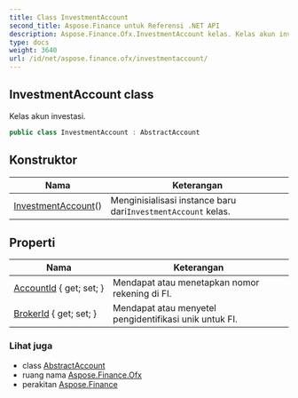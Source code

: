```yaml
---
title: Class InvestmentAccount
second_title: Aspose.Finance untuk Referensi .NET API
description: Aspose.Finance.Ofx.InvestmentAccount kelas. Kelas akun investasi.
type: docs
weight: 3640
url: /id/net/aspose.finance.ofx/investmentaccount/
---
```

## InvestmentAccount class

Kelas akun investasi.

```csharp
public class InvestmentAccount : AbstractAccount
```

## Konstruktor

| Nama | Keterangan |
| --- | --- |
| [InvestmentAccount](investmentaccount/)() | Menginisialisasi instance baru dari`InvestmentAccount` kelas. |

## Properti

| Nama | Keterangan |
| --- | --- |
| [AccountId](../../aspose.finance.ofx/investmentaccount/accountid/) { get; set; } | Mendapat atau menetapkan nomor rekening di FI. |
| [BrokerId](../../aspose.finance.ofx/investmentaccount/brokerid/) { get; set; } | Mendapat atau menyetel pengidentifikasi unik untuk FI. |

### Lihat juga

* class [AbstractAccount](../abstractaccount/)
* ruang nama [Aspose.Finance.Ofx](../../aspose.finance.ofx/)
* perakitan [Aspose.Finance](../../)


